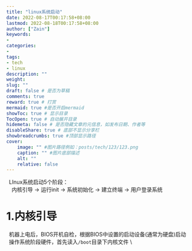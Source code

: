 ```yaml
---
title: "linux系统启动"
date: 2022-08-17T00:17:58+08:00
lastmod: 2022-08-18T00:17:58+08:00
author: ["Zain"]
keywords: 
- 
categories: 
- 
tags: 
- tech
- linux
description: ""
weight:
slug: ""
draft: false # 是否为草稿
comments: true
reward: true # 打赏
mermaid: true #是否开启mermaid
showToc: true # 显示目录
TocOpen: true # 自动展开目录
hidemeta: false # 是否隐藏文章的元信息，如发布日期、作者等
disableShare: true # 底部不显示分享栏
showbreadcrumbs: true #顶部显示路径
cover:
    image: "" #图片路径例如：posts/tech/123/123.png
    caption: "" #图片底部描述
    alt: ""
    relative: false
---
```



&ensp;LInux系统启动5个阶段： \
&emsp;内核引导 -> 运行init -> 系统初始化 -> 建立终端 -> 用户登录系统

# 1.内核引导

&ensp;机器上电后，BIOS开机自检，根据BIOS中设置的启动设备(通常为硬盘)启动 \
&ensp;操作系统阶段硬件，首先读入`/boot`目录下内核文件 \ 
 












